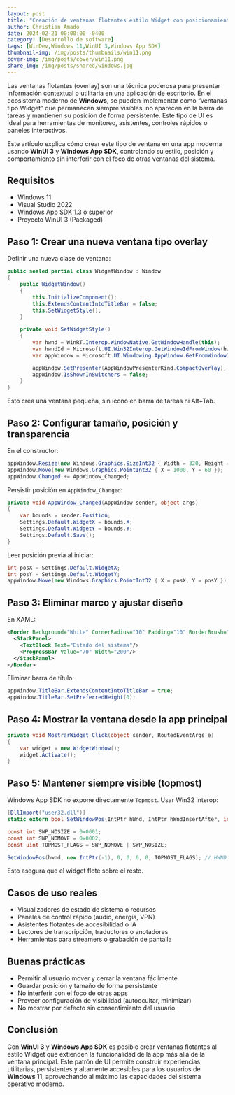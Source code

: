```yaml
---
layout: post
title: "Creación de ventanas flotantes estilo Widget con posicionamiento persistente en pantalla"
author: Christian Amado
date: 2024-02-21 00:00:00 -0400
category: [Desarrollo de software]
tags: [WinDev,Windows 11,WinUI 3,Windows App SDK]
thumbnail-img: /img/posts/thumbnails/win11.png
cover-img: /img/posts/cover/win11.png
share_img: /img/posts/shared/windows.jpg
---
```


Las ventanas flotantes (overlay) son una técnica poderosa para presentar información contextual o utilitaria en una aplicación de escritorio. En el ecosistema moderno de **Windows**, se pueden implementar como “ventanas tipo Widget” que permanecen siempre visibles, no aparecen en la barra de tareas y mantienen su posición de forma persistente. Este tipo de UI es ideal para herramientas de monitoreo, asistentes, controles rápidos o paneles interactivos.

Este artículo explica cómo crear este tipo de ventana en una app moderna usando **WinUI 3** y **Windows App SDK**, controlando su estilo, posición y comportamiento sin interferir con el foco de otras ventanas del sistema.

<!--more-->

## Requisitos

- Windows 11
- Visual Studio 2022
- Windows App SDK 1.3 o superior
- Proyecto WinUI 3 (Packaged)

## Paso 1: Crear una nueva ventana tipo overlay

Definir una nueva clase de ventana:

```csharp
public sealed partial class WidgetWindow : Window
{
    public WidgetWindow()
    {
        this.InitializeComponent();
        this.ExtendsContentIntoTitleBar = false;
        this.SetWidgetStyle();
    }

    private void SetWidgetStyle()
    {
        var hwnd = WinRT.Interop.WindowNative.GetWindowHandle(this);
        var hwndId = Microsoft.UI.Win32Interop.GetWindowIdFromWindow(hwnd);
        var appWindow = Microsoft.UI.Windowing.AppWindow.GetFromWindowId(hwndId);

        appWindow.SetPresenter(AppWindowPresenterKind.CompactOverlay); // modo PiP
        appWindow.IsShownInSwitchers = false;
    }
}
```

Esto crea una ventana pequeña, sin ícono en barra de tareas ni Alt+Tab.

## Paso 2: Configurar tamaño, posición y transparencia

En el constructor:

```csharp
appWindow.Resize(new Windows.Graphics.SizeInt32 { Width = 320, Height = 200 });
appWindow.Move(new Windows.Graphics.PointInt32 { X = 1000, Y = 60 });
appWindow.Changed += AppWindow_Changed;
```

Persistir posición en `AppWindow_Changed`:

```csharp
private void AppWindow_Changed(AppWindow sender, object args)
{
    var bounds = sender.Position;
    Settings.Default.WidgetX = bounds.X;
    Settings.Default.WidgetY = bounds.Y;
    Settings.Default.Save();
}
```

Leer posición previa al iniciar:

```csharp
int posX = Settings.Default.WidgetX;
int posY = Settings.Default.WidgetY;
appWindow.Move(new Windows.Graphics.PointInt32 { X = posX, Y = posY });
```

## Paso 3: Eliminar marco y ajustar diseño

En XAML:

```xml
<Border Background="White" CornerRadius="10" Padding="10" BorderBrush="Gray" BorderThickness="1">
  <StackPanel>
    <TextBlock Text="Estado del sistema"/>
    <ProgressBar Value="70" Width="200"/>
  </StackPanel>
</Border>
```

Eliminar barra de título:

```csharp
appWindow.TitleBar.ExtendsContentIntoTitleBar = true;
appWindow.TitleBar.SetPreferredHeight(0);
```

## Paso 4: Mostrar la ventana desde la app principal

```csharp
private void MostrarWidget_Click(object sender, RoutedEventArgs e)
{
    var widget = new WidgetWindow();
    widget.Activate();
}
```

## Paso 5: Mantener siempre visible (topmost)

Windows App SDK no expone directamente `Topmost`. Usar Win32 interop:

```csharp
[DllImport("user32.dll")]
static extern bool SetWindowPos(IntPtr hWnd, IntPtr hWndInsertAfter, int X, int Y, int cx, int cy, uint uFlags);

const int SWP_NOSIZE = 0x0001;
const int SWP_NOMOVE = 0x0002;
const uint TOPMOST_FLAGS = SWP_NOMOVE | SWP_NOSIZE;

SetWindowPos(hwnd, new IntPtr(-1), 0, 0, 0, 0, TOPMOST_FLAGS); // HWND_TOPMOST
```

Esto asegura que el widget flote sobre el resto.

## Casos de uso reales

- Visualizadores de estado de sistema o recursos
- Paneles de control rápido (audio, energía, VPN)
- Asistentes flotantes de accesibilidad o IA
- Lectores de transcripción, traductores o anotadores
- Herramientas para streamers o grabación de pantalla

## Buenas prácticas

- Permitir al usuario mover y cerrar la ventana fácilmente
- Guardar posición y tamaño de forma persistente
- No interferir con el foco de otras apps
- Proveer configuración de visibilidad (autoocultar, minimizar)
- No mostrar por defecto sin consentimiento del usuario

## Conclusión

Con **WinUI 3** y **Windows App SDK** es posible crear ventanas flotantes al estilo Widget que extienden la funcionalidad de la app más allá de la ventana principal. Este patrón de UI permite construir experiencias utilitarias, persistentes y altamente accesibles para los usuarios de **Windows 11**, aprovechando al máximo las capacidades del sistema operativo moderno.
